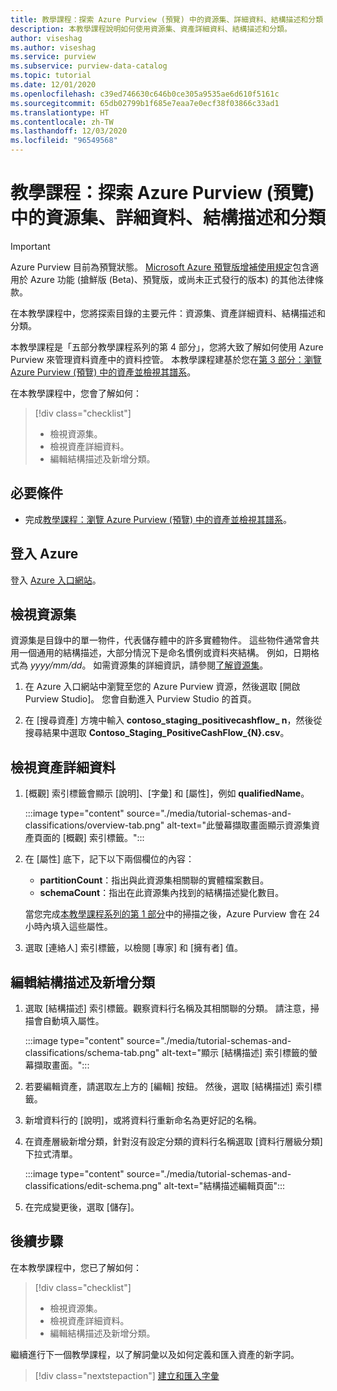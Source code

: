 ```yaml
---
title: 教學課程：探索 Azure Purview (預覽) 中的資源集、詳細資料、結構描述和分類
description: 本教學課程說明如何使用資源集、資產詳細資料、結構描述和分類。
author: viseshag
ms.author: viseshag
ms.service: purview
ms.subservice: purview-data-catalog
ms.topic: tutorial
ms.date: 12/01/2020
ms.openlocfilehash: c39ed746630c646b0ce305a9535ae6d610f5161c
ms.sourcegitcommit: 65db02799b1f685e7eaa7e0ecf38f03866c33ad1
ms.translationtype: HT
ms.contentlocale: zh-TW
ms.lasthandoff: 12/03/2020
ms.locfileid: "96549568"
---
```

# <a name="tutorial-explore-resource-sets-details-schemas-and-classifications-in-azure-purview-preview"></a>教學課程：探索 Azure Purview (預覽) 中的資源集、詳細資料、結構描述和分類

> [!IMPORTANT]
> Azure Purview 目前為預覽狀態。 [Microsoft Azure 預覽版增補使用規定](https://azure.microsoft.com/support/legal/preview-supplemental-terms/)包含適用於 Azure 功能 (搶鮮版 (Beta)、預覽版，或尚未正式發行的版本) 的其他法律條款。

在本教學課程中，您將探索目錄的主要元件：資源集、資產詳細資料、結構描述和分類。

本教學課程是「五部分教學課程系列的第 4 部分」，您將大致了解如何使用 Azure Purview 來管理資料資產中的資料控管。 本教學課程建基於您在[第 3 部分：瀏覽 Azure Purview (預覽) 中的資產並檢視其譜系](tutorial-browse-and-view-lineage.md)。

在本教學課程中，您會了解如何：

> [!div class="checklist"]
>
> * 檢視資源集。
> * 檢視資產詳細資料。
> * 編輯結構描述及新增分類。

## <a name="prerequisites"></a>必要條件

* 完成[教學課程：瀏覽 Azure Purview (預覽) 中的資產並檢視其譜系](tutorial-browse-and-view-lineage.md)。

## <a name="sign-in-to-azure"></a>登入 Azure

登入 [Azure 入口網站](https://portal.azure.com)。

## <a name="view-resource-sets"></a>檢視資源集

資源集是目錄中的單一物件，代表儲存體中的許多實體物件。 這些物件通常會共用一個通用的結構描述，大部分情況下是命名慣例或資料夾結構。 例如，日期格式為 *yyyy/mm/dd*。 如需資源集的詳細資訊，請參閱[了解資源集](concept-resource-sets.md)。

1. 在 Azure 入口網站中瀏覽至您的 Azure Purview 資源，然後選取 [開啟 Purview Studio]。 您會自動進入 Purview Studio 的首頁。

2. 在 [搜尋資產] 方塊中輸入 **contoso_staging_positivecashflow_ n**，然後從搜尋結果中選取 **Contoso_Staging_PositiveCashFlow_{N}.csv**。

## <a name="view-asset-details"></a>檢視資產詳細資料

1. [概觀] 索引標籤會顯示 [說明]、[字彙] 和 [屬性]，例如 **qualifiedName**。

   :::image type="content" source="./media/tutorial-schemas-and-classifications/overview-tab.png" alt-text="此螢幕擷取畫面顯示資源集資產頁面的 [概觀] 索引標籤。":::

1. 在 [屬性] 底下，記下以下兩個欄位的內容：

   * **partitionCount**：指出與此資源集相關聯的實體檔案數目。
   * **schemaCount**：指出在此資源集內找到的結構描述變化數目。

   當您完成[本教學課程系列的第 1 部分](tutorial-scan-data.md)中的掃描之後，Azure Purview 會在 24 小時內填入這些屬性。

1. 選取 [連絡人] 索引標籤，以檢閱 [專家] 和 [擁有者] 值。

## <a name="edit-the-schema-and-add-classifications"></a>編輯結構描述及新增分類

1. 選取 [結構描述] 索引標籤。觀察資料行名稱及其相關聯的分類。 請注意，掃描會自動填入屬性。

   :::image type="content" source="./media/tutorial-schemas-and-classifications/schema-tab.png" alt-text="顯示 [結構描述] 索引標籤的螢幕擷取畫面。":::

1. 若要編輯資產，請選取左上方的 [編輯] 按鈕。 然後，選取 [結構描述] 索引標籤。

1. 新增資料行的 [說明]，或將資料行重新命名為更好記的名稱。

1. 在資產層級新增分類，針對沒有設定分類的資料行名稱選取 [資料行層級分類] 下拉式清單。

   :::image type="content" source="./media/tutorial-schemas-and-classifications/edit-schema.png" alt-text="結構描述編輯頁面":::

1. 在完成變更後，選取 [儲存]。

## <a name="next-steps"></a>後續步驟

在本教學課程中，您已了解如何：

> [!div class="checklist"]
>
> * 檢視資源集。
> * 檢視資產詳細資料。
> * 編輯結構描述及新增分類。

繼續進行下一個教學課程，以了解詞彙以及如何定義和匯入資產的新字詞。

> [!div class="nextstepaction"]
> [建立和匯入字彙](tutorial-import-create-glossary-terms.md)